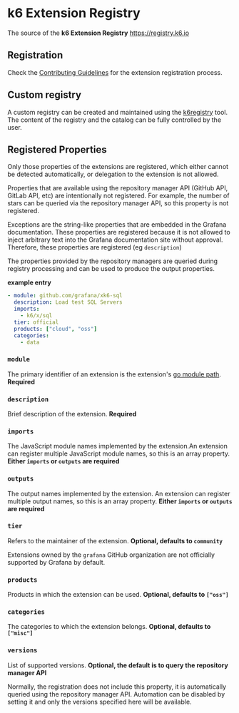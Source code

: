 # k6 Extension Registry

The source of the **k6 Extension Registry** https://registry.k6.io

## Registration

Check the [Contributing Guidelines](CONTRIBUTING.md) for the extension registration process.

## Custom registry

A custom registry can be created and maintained using the [k6registry](https://github.com/grafana/k6registry) tool. The content of the registry and the catalog can be fully controlled by the user.

## Registered Properties

Only those properties of the extensions are registered, which either cannot be detected automatically, or delegation to the extension is not allowed.

Properties that are available using the repository manager API (GitHub API, GitLab API, etc) are intentionally not registered. For example, the number of stars can be queried via the repository manager API, so this property is not registered.

Exceptions are the string-like properties that are embedded in the Grafana documentation. These properties are registered because it is not allowed to inject arbitrary text into the Grafana documentation site without approval. Therefore, these properties are registered (eg `description`)

The properties provided by the repository managers are queried during registry processing and can be used to produce the output properties.

**example entry**

```yaml
- module: github.com/grafana/xk6-sql
  description: Load test SQL Servers
  imports:
    - k6/x/sql
  tier: official
  products: ["cloud", "oss"]
  categories:
    - data
```

### `module`

The primary identifier of an extension is the extension's [go module path](https://go.dev/ref/mod#module-path). **Required**

### `description`

Brief description of the extension. **Required**

### `imports`

The JavaScript module names implemented by the extension.An extension can register multiple JavaScript module names, so this is an array property. **Either `imports` or `outputs` are required**

### `outputs`

The output names implemented by the extension. An extension can register multiple output names, so this is an array property. **Either `imports` or `outputs` are required**

### `tier`

Refers to the maintainer of the extension. **Optional, defaults to `community`**

Extensions owned by the `grafana` GitHub organization are not officially supported by Grafana by default.

### `products`

Products in which the extension can be used. **Optional, defaults to `["oss"]`**

### `categories`

The categories to which the extension belongs. **Optional, defaults to `["misc"]`**

### `versions`

List of supported versions. **Optional, the default is to query the repository manager API**

Normally, the registration does not include this property, it is automatically queried using the repository manager API. Automation can be disabled by setting it and only the versions specified here will be available.
